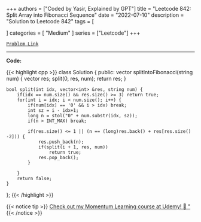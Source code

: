 
+++
authors = ["Coded by Yasir, Explained by GPT"]
title = "Leetcode 842: Split Array into Fibonacci Sequence"
date = "2022-07-10"
description = "Solution to Leetcode 842"
tags = [
    
]
categories = [
    "Medium"
]
series = ["Leetcode"]
+++



[`Problem Link`](https://leetcode.com/problems/split-array-into-fibonacci-sequence/description/)

---

**Code:**

{{< highlight cpp >}}
class Solution {
public:
    vector<int> splitIntoFibonacci(string num) {
        vector<int> res;
        split(0, res, num);
        return res;
    }

    bool split(int idx, vector<int> &res, string num) {
        if(idx == num.size() && res.size() >= 3) return true;
        for(int i = idx; i < num.size(); i++) {
            if(num[idx] == '0' && i > idx) break;
            int sz = i - idx+1;
            long n = stol("0" + num.substr(idx, sz));
            if(n > INT_MAX) break;
                     
            if(res.size() <= 1 || (n == (long)res.back() + res[res.size() -2])) {
                res.push_back(n);
                if(split(i + 1, res, num))
                    return true;
                res.pop_back();
            }

        }
        return false;
    }
};
{{< /highlight >}}


{{< notice tip >}}
[Check out my Momentum Learning course at Udemy! 🚀 "](https://www.udemy.com/course/blind-75-the-data-structures-and-algorithms-essentials/)
{{< /notice >}}

